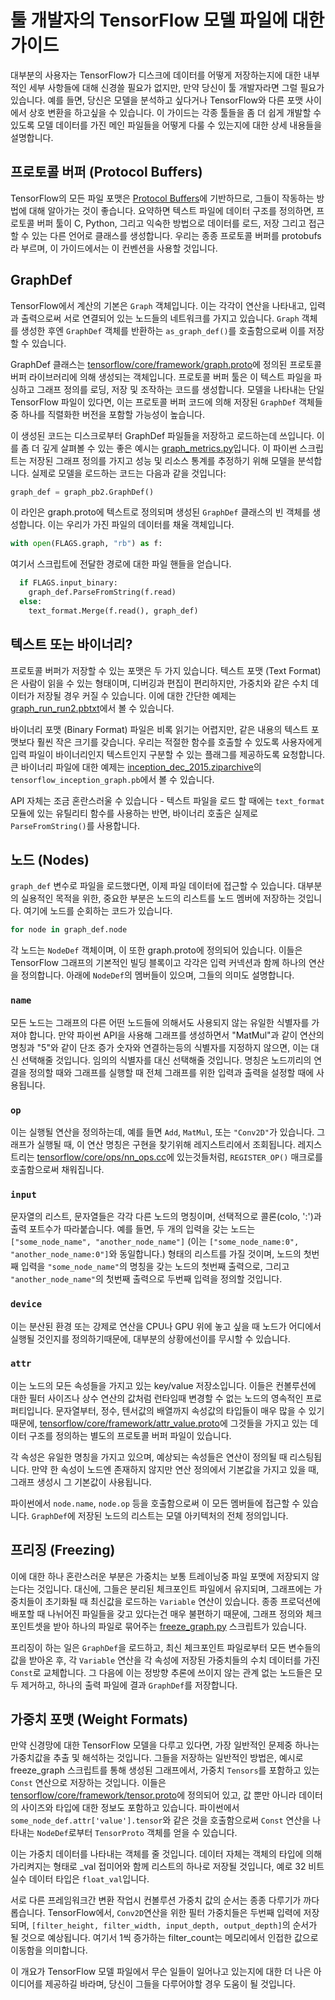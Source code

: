 # 툴 개발자의 TensorFlow 모델 파일에 대한 가이드

대부분의 사용자는 TensorFlow가 디스크에 데이터를 어떻게 저장하는지에 대한 내부적인 세부 사항들에 대해 신경쓸 필요가 없지만, 만약 당신이 툴 개발자라면 그럴 필요가 있습니다. 예를 들면, 당신은 모델을 분석하고 싶다거나 TensorFlow와 다른 포맷 사이에서 상호 변환을 하고싶을 수 있습니다. 이 가이드는 각종 툴들을 좀 더 쉽게 개발할 수 있도록 모델 데이터를 가진 메인 파일들을 어떻게 다룰 수 있는지에 대한 상세 내용들을 설명합니다.

<!--[TOC]-->

## 프로토콜 버퍼 (Protocol Buffers)

TensorFlow의 모든 파일 포맷은 [Protocol Buffers](https://developers.google.com/protocol-buffers/?hl=en)에 기반하므로, 그들이 작동하는 방법에 대해 알아가는 것이 좋습니다. 요약하면 텍스트 파일에 데이터 구조를 정의하면, 프로토콜 버퍼 툴이 C, Python, 그리고 익숙한 방법으로 데이터를 로드, 저장 그리고 접근할 수 있는 다른 언어로 클래스를 생성합니다. 우리는 종종 프로토콜 버퍼를 protobufs라 부르며, 이 가이드에서는 이 컨벤션을 사용할 것입니다.

## GraphDef

TensorFlow에서 계산의 기본은 `Graph` 객체입니다. 이는 각각이 연산을 나타내고, 입력과 출력으로써 서로 연결되어 있는 노드들의 네트워크를 가지고 있습니다. `Graph` 객체를 생성한 후엔 `GraphDef` 객체를 반환하는 `as_graph_def()`를 호출함으로써 이를 저장할 수 있습니다.

GraphDef 클래스는 [tensorflow/core/framework/graph.proto](https://github.com/tensorflow/tensorflow/blob/master/tensorflow/core/framework/graph.proto)에 정의된 프로토콜 버퍼 라이브러리에 의해 생성되는 객체입니다. 프로토콜 버퍼 툴은 이 텍스트 파일을 파싱하고 그래프 정의를 로딩, 저장 및 조작하는 코드를 생성합니다. 모델을 나타내는 단일 TensorFlow 파일이 있다면, 이는 프로토콜 버퍼 코드에 의해 저장된 `GraphDef` 객체들중 하나를 직렬화한 버전을 포함할 가능성이 높습니다.

이 생성된 코드는 디스크로부터 GraphDef 파일들을 저장하고 로드하는데 쓰입니다. 이를 좀 더 깊게 살펴볼 수 있는 좋은 예시는 [graph_metrics.py](https://github.com/tensorflow/tensorflow/blob/master/tensorflow/python/tools/graph_metrics.py)입니다. 이 파이썬 스크립트는 저장된 그래프 정의를 가지고 성능 및 리소스 통계를 추정하기 위해 모델을 분석합니다. 실제로 모델을 로드하는 코드는 다음과 같을 것입니다: 

```python
graph_def = graph_pb2.GraphDef()
```

이 라인은 graph.proto에 텍스트로 정의되며 생성된 `GraphDef` 클래스의 빈 객체를 생성합니다. 이는 우리가 가진 파일의 데이터를 채울 객체입니다. 

```python
with open(FLAGS.graph, "rb") as f:
```

여기서 스크립트에 전달한 경로에 대한 파일 핸들을 얻습니다.

```python
  if FLAGS.input_binary:
    graph_def.ParseFromString(f.read)
  else:
    text_format.Merge(f.read(), graph_def)
```

## 텍스트 또는 바이너리?

프로토콜 버퍼가 저장할 수 있는 포맷은 두 가지 있습니다. 텍스트 포맷 (Text Format)은 사람이 읽을 수 있는 형태이며, 디버깅과 편집이 편리하지만, 가중치와 같은 수치 데이터가 저장될 경우 커질 수 있습니다. 이에 대한 간단한 예제는 [graph_run_run2.pbtxt](https://github.com/tensorflow/tensorflow/blob/ae3c8479f88da1cd5636b974f653f27755cb0034/tensorflow/tensorboard/components/tf-tensorboard/test/data/graph_run_run2.pbtxt)에서 볼 수 있습니다.

바이너리 포맷 (Binary Format) 파일은 비록 읽기는 어렵지만, 같은 내용의 텍스트 포맷보다 훨씬 작은 크기를 갖습니다. 우리는 적절한 함수를 호출할 수 있도록 사용자에게 입력 파일이 바이너리인지 텍스트인지 구분할 수 있는 플래그를 제공하도록 요청합니다. 큰 바이너리 파일에 대한 예제는 [inception_dec_2015.ziparchive](https://storage.googleapis.com/download.tensorflow.org/models/inception_dec_2015.zip)의 `tensorflow_inception_graph.pb`에서 볼 수 있습니다.

API 자체는 조금 혼란스러울 수 있습니다 - 텍스트 파일을 로드 할 때에는 `text_format` 모듈에 있는 유틸리티 함수를 사용하는 반면, 바이너리 호출은 실제로 `ParseFromString()`를 사용합니다.

## 노드 (Nodes)

`graph_def` 변수로 파일을 로드했다면, 이제 파일 데이터에 접근할 수 있습니다. 대부분의 실용적인 목적을 위한, 중요한 부분은 노드의 리스트를 노드 멤버에 저장하는 것입니다. 여기에 노드를 순회하는 코드가 있습니다.  

```python
for node in graph_def.node
```
각 노드는 `NodeDef` 객체이며, 이 또한 graph.proto에 정의되어 있습니다. 이들은 TensorFlow 그래프의 기본적인 빌딩 블록이고 각각은 입력 커넥션과 함께 하나의 연산을 정의합니다. 아래에 `NodeDef`의 멤버들이 있으며, 그들의 의미도 설명합니다.

### `name`

모든 노드는 그래프의 다른 어떤 노드들에 의해서도 사용되지 않는 유일한 식별자를 가져야 합니다. 만약 파이썬 API을 사용해 그래프를 생성하면서 "MatMul"과 같이 연산의 명칭과 "5"와 같이 단조 증가 숫자와 연결하는등의 식별자를 지정하지 않으면, 이는 대신 선택해줄 것입니다. 임의의 식별자를 대신 선택해줄 것입니다. 명칭은 노드끼리의 연결을 정의할 때와 그래프를 실행할 때 전체 그래프를 위한 입력과 출력을 설정할 때에 사용됩니다.

### `op`

이는 실행될 연산을 정의하는데, 예를 들면 `Add`, `MatMul`, 또는 `"Conv2D"`가 있습니다. 그래프가 실행될 때, 이 연산 명칭은 구현을 찾기위해 레지스트리에서 조회됩니다. 레지스트리는 [tensorflow/core/ops/nn_ops.cc](https://github.com/tensorflow/tensorflow/blob/master/tensorflow/core/ops/nn_ops.cc)에 있는것들처럼, `REGISTER_OP()` 매크로를 호출함으로써 채워집니다.

### `input`

문자열의 리스트, 문자열들은 각각 다른 노드의 명칭이며, 선택적으로 콜론(colo, ':')과 출력 포트수가 따라붙습니다. 예를 들면, 두 개의 입력을 갖는 노드는 `["some_node_name", "another_node_name"]` (이는 `["some_node_name:0", "another_node_name:0"]`와 동일합니다.) 형태의 리스트를 가질 것이며, 노드의 첫번째 입력을 `"some_node_name"`의 명칭을 갖는 노드의 첫번째 출력으로, 그리고 `"another_node_name"`의 첫번째 출력으로 두번째 입력을 정의할 것입니다.

### `device`

이는 분산된 환경 또는 강제로 연산을 CPU나 GPU 위에 놓고 싶을 때 노드가 어디에서 실행될 것인지를 정의하기때문에, 대부분의 상황에선이를 무시할 수 있습니다.

### `attr`

이는 노드의 모든 속성들을 가지고 있는 key/value 저장소입니다. 이들은 컨볼루션에 대한 필터 사이즈나 상수 연산의 값처럼 런타임때 변경할 수 없는 노드의 영속적인 프로퍼티입니다. 문자열부터, 정수, 텐서값의 배열까지 속성값의 타입들이 매우 많을 수 있기 때문에, [tensorflow/core/framework/attr_value.proto](https://github.com/tensorflow/tensorflow/blob/master/tensorflow/core/framework/attr_value.proto)에 그것들을 가지고 있는 데이터 구조를 정의하는 별도의 프로토콜 버퍼 파일이 있습니다.

각 속성은 유일한 명칭을 가지고 있으며, 예상되는 속성들은 연산이 정의될 때 리스팅됩니다. 만약 한 속성이 노드엔 존재하지 않지만 연산 정의에서 기본값을 가지고 있을 때, 그래프 생성시 그 기본값이 사용됩니다.

파이썬에서 `node.name`, `node.op` 등을 호출함으로써 이 모든 멤버들에 접근할 수 있습니다. `GraphDef`에 저장된 노드의 리스트는 모델 아키텍처의 전체 정의입니다.

## 프리징 (Freezing)

이에 대한 하나 혼란스러운 부분은 가중치는 보통 트레이닝중 파일 포맷에 저장되지 않는다는 것입니다. 대신에, 그들은 분리된 체크포인트 파일에서 유지되며, 그래프에는 가중치들이 초기화될 때 최신값을 로드하는 `Variable` 연산이 있습니다. 종종 프로덕션에 배포할 때 나뉘어진 파일들을 갖고 있다는건 매우 불편하기 때문에, 그래프 정의와 체크포인트셋을 받아 하나의 파일로 묶어주는 [freeze_graph.py](https://github.com/tensorflow/tensorflow/blob/master/tensorflow/python/tools/freeze_graph.py) 스크립트가 있습니다.

프리징이 하는 일은 `GraphDef`을 로드하고, 최신 체크포인트 파일로부터 모든 변수들의 값을 받아온 후, 각 `Variable` 연산을 각 속성에 저장된 가중치들의 수치 데이터를 가진 `Const`로 교체합니다. 그 다음에 이는 정방향 추론에 쓰이지 않는 관계 없는 노드들은 모두 제거하고, 하나의 출력 파일에 결과 `GraphDef`를 저장합니다.

## 가중치 포맷 (Weight Formats)

만약 신경망에 대한 TensorFlow 모델을 다루고 있다면, 가장 일반적인 문제중 하나는 가중치값을 추출 및 해석하는 것입니다. 그들을 저장하는 일반적인 방법은, 예시로 freeze_graph 스크립트를 통해 생성된 그래프에서, 가중치 `Tensors`를 포함하고 있는 `Const` 연산으로 저장하는 것입니다. 이들은 [tensorflow/core/framework/tensor.proto](https://github.com/tensorflow/tensorflow/blob/master/tensorflow/core/framework/tensor.proto)에 정의되어 있고, 값 뿐만 아니라 데이터의 사이즈와 타입에 대한 정보도 포함하고 있습니다. 파이썬에서 `some_node_def.attr['value'].tensor`와 같은 것을 호출함으로써 `Const` 연산을 나타내는 `NodeDef`로부터 `TensorProto` 객체를 얻을 수 있습니다.

이는 가중치 데이터를 나타내는 객체를 줄 것입니다. 데이터 자체는 객체의 타입에 의해 가리켜지는 형태로 _val 접미어와 함께 리스트의 하나로 저장될 것입니다, 예로 32 비트 실수 데이터 타입은  `float_val`입니다.

서로 다른 프레임워크간 변환 작업시 컨볼루션 가중치 값의 순서는 종종 다루기가 까다롭습니다. TensorFlow에서, `Conv2D`연산을 위한 필터 가중치들은 두번째 입력에 저장되며, `[filter_height, filter_width, input_depth, output_depth]`의 순서가 될 것으로 예상됩니다. 여기서 1씩 증가하는 filter_count는 메모리에서 인접한 값으로 이동함을 의미합니다.

이 개요가 TensorFlow 모델 파일에서 무슨 일들이 일어나고 있는지에 대한 더 나은 아이디어를 제공하길 바라며, 당신이 그들을 다루어야할 경우 도움이 될 것입니다.
